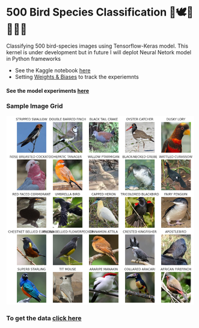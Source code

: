 # 500 Bird Species Classification 🐓🕊️🦅🦢🦚🦉

Classifying 500 bird-species images using Tensorflow-Keras model. This kernel is under development but in future I will deplot Neural Netork model in Python frameworks

* See the Kaggle notebook [here](https://www.kaggle.com/code/karan842/500-species-classification-cnn-w-b-92)
* Setting [Weights & Biases](https://wandb.ai/home/) to track the experiemnts 

#### See the model experiments [here](https://wandb.ai/karan842/birds-species-classification?workspace=user-karan842)

### Sample Image Grid
<img src='https://github.com/karan842/bird-species-classification/blob/master/sample_img_grid.png' height=500px width=500px></img>

### To get the data [click here](https://www.kaggle.com/datasets/gpiosenka/100-bird-species)
